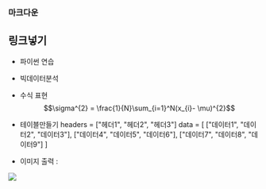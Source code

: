 ### 마크다운
## 링크넣기

- 파이썬 연습
- 빅데이터분석


- 수식 표현
$$\sigma^{2} = \frac{1}{N}\sum_{i=1}^N(x_{i}- \mu)^{2}$$

- 테이블만들기
headers = ["헤더1", "헤더2", "헤더3"]
data = [
    ["데이터1", "데이터2", "데이터3"],
    ["데이터4", "데이터5", "데이터6"],
    ["데이터7", "데이터8", "데이터9"]
]

- 이미지 출력 : 

<img src="https://s.pstatic.net/static/www/mobile/edit/20240805_1095/upload_1722820902326S0feF.png">